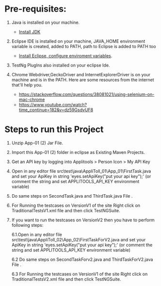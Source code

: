 # Pre-requisites:

1. Java is installed on your machine.
   
   * [Install JDK](https://www.oracle.com/java/technologies/javase-downloads.html)
   
2. Eclipse IDE is installed on your machine, JAVA_HOME environment variable is created, added to PATH, path to Eclipse is added to PATH too
   * [Install Eclipse, configure enviroment variables](https://www.eclipse.org/ide/).

3. TestNg PlugIns also installed on your eclipse Ide.  

4. Chrome Webdriver,GeckoDriver and InternetExplorerDriver is on your machine and is in the PATH. Here are some resources from the internet that'll help you.
   * https://stackoverflow.com/questions/38081021/using-selenium-on-mac-chrome
   * https://www.youtube.com/watch?time_continue=182&v=dz59GsdvUF8


     

# Steps to run this Project

1. Unzip App-01 (2) Jar File.
   
2. Import this App-01 (2) folder in eclipse as Existing Maven Projects.

3. Get an API key by logging into Applitools > Person Icon > My API Key

4. Open in any editor file src\test\java\AppliToll_01\App_01\FirstTask.java  and set your ApiKey in string 'eyes.setApiKey("put your api key");' (or comment the string and set APPLITOOLS_API_KEY environment variable)  
5. Do same steps on SecondTask.java and ThirdTask.java File .

6. For Running the testcases on VersionV1 of the site Right click on TraditionalTestsV1.xml file and then click TestNGSuite.

6. If you want to run the testcases on VersionV2 then you have to perform following steps:

   6.1.Open in any editor file src\test\java\AppliToll_02\App_02\FirstTaskForV2.java  and set your ApiKey in string 'eyes.setApiKey("put your api key");' (or comment the string and set APPLITOOLS_API_KEY environment variable) 

   6.2 Do same steps on SecondTaskForv2.java and ThirdTaskForV2.java File .

   6.3 For Running the testcases on VersionV1 of the site Right click on TraditionalTestsV2.xml file and then click TestNGSuite.

   



